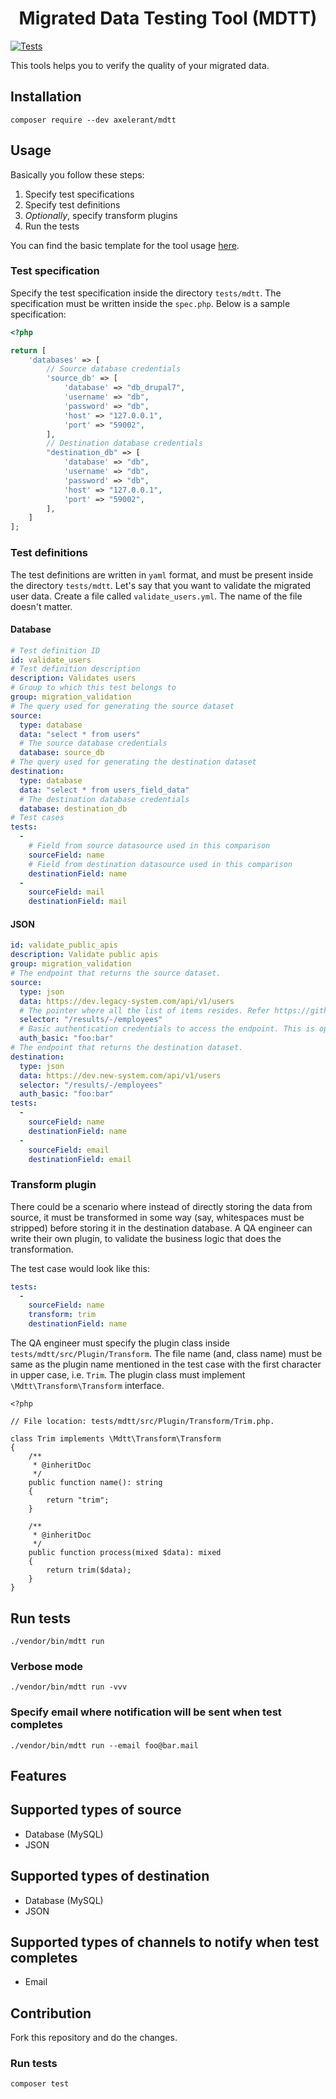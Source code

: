 <h1 align="center">Migrated Data Testing Tool (MDTT)</h1>

[![Tests](https://github.com/axelerant/mdtt/actions/workflows/tests.yml/badge.svg)](https://github.com/axelerant/mdtt/actions/workflows/tests.yml)

This tools helps you to verify the quality of your migrated data.

## Installation

```shell
composer require --dev axelerant/mdtt
```

## Usage

Basically you follow these steps:

1. Specify test specifications
2. Specify test definitions
3. _Optionally_, specify transform plugins
4. Run the tests

You can find the basic template for the tool usage [here](https://github.com/axelerant/mdtt-usage).

### Test specification

Specify the test specification inside the directory `tests/mdtt`. The specification must be written inside the `spec.php`. Below is a sample specification:

```php
<?php

return [
    'databases' => [
        // Source database credentials
        'source_db' => [
            'database' => "db_drupal7",
            'username' => "db",
            'password' => "db",
            'host' => "127.0.0.1",
            'port' => "59002",
        ],
        // Destination database credentials
        "destination_db" => [
            'database' => "db",
            'username' => "db",
            'password' => "db",
            'host' => "127.0.0.1",
            'port' => "59002",
        ],
    ]
];
```

### Test definitions

The test definitions are written in `yaml` format, and must be present inside the directory `tests/mdtt`. Let's say that you want to validate the migrated user data. Create a file called `validate_users.yml`. The name of the file doesn't matter.

#### Database

```yml
# Test definition ID
id: validate_users
# Test definition description
description: Validates users
# Group to which this test belongs to
group: migration_validation
# The query used for generating the source dataset
source:
  type: database
  data: "select * from users"
  # The source database credentials
  database: source_db
# The query used for generating the destination dataset
destination:
  type: database
  data: "select * from users_field_data"
  # The destination database credentials
  database: destination_db
# Test cases
tests:
  -
    # Field from source datasource used in this comparison
    sourceField: name
    # Field from destination datasource used in this comparison
    destinationField: name
  -
    sourceField: mail
    destinationField: mail
```

#### JSON

```yaml
id: validate_public_apis
description: Validate public apis
group: migration_validation
# The endpoint that returns the source dataset.
source:
  type: json
  data: https://dev.legacy-system.com/api/v1/users
  # The pointer where all the list of items resides. Refer https://github.com/halaxa/json-machine#what-is-json-pointer-anyway for examples
  selector: "/results/-/employees"
  # Basic authentication credentials to access the endpoint. This is optional if the endpoint is publicly accessible.
  auth_basic: "foo:bar"
# The endpoint that returns the destination dataset.
destination:
  type: json
  data: https://dev.new-system.com/api/v1/users
  selector: "/results/-/employees"
  auth_basic: "foo:bar"
tests:
  -
    sourceField: name
    destinationField: name
  -
    sourceField: email
    destinationField: email
```

### Transform plugin

There could be a scenario where instead of directly storing the data from source, it must be transformed in some way (say, whitespaces must be stripped) before storing it in the destination database. A QA engineer can write their own plugin, to validate the business logic that does the transformation.

The test case would look like this:

```yaml
tests:
  -
    sourceField: name
    transform: trim
    destinationField: name
```

The QA engineer must specify the plugin class inside `tests/mdtt/src/Plugin/Transform`. The file name (and, class name) must be same as the plugin name mentioned in the test case with the first character in upper case, i.e. `Trim`. The plugin class must implement `\Mdtt\Transform\Transform` interface.

```injectablephp
<?php

// File location: tests/mdtt/src/Plugin/Transform/Trim.php.

class Trim implements \Mdtt\Transform\Transform
{
    /**
     * @inheritDoc
     */
    public function name(): string
    {
        return "trim";
    }

    /**
     * @inheritDoc
     */
    public function process(mixed $data): mixed
    {
        return trim($data);
    }
}

```

## Run tests

```shell
./vendor/bin/mdtt run
```

### Verbose mode

```shell
./vendor/bin/mdtt run -vvv
```

### Specify email where notification will be sent when test completes

```shell
./vendor/bin/mdtt run --email foo@bar.mail
```

## Features

## Supported types of source

- Database (MySQL)
- JSON

## Supported types of destination

- Database (MySQL)
- JSON

## Supported types of channels to notify when test completes

- Email

## Contribution

Fork this repository and do the changes.

### Run tests

```shell
composer test
```
